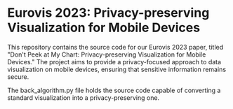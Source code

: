 # Eurovis 2023: Privacy-preserving Visualization for Mobile Devices
This repository contains the source code for our Eurovis 2023 paper, titled "Don't Peek at My Chart: Privacy-preserving Visualization for Mobile Devices." The project aims to provide a privacy-focused approach to data visualization on mobile devices, ensuring that sensitive information remains secure.

The back_algorithm.py file holds the source code capable of converting a standard visualization into a privacy-preserving one.
